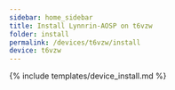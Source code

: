 ```yaml
---
sidebar: home_sidebar
title: Install Lynnrin-AOSP on t6vzw
folder: install
permalink: /devices/t6vzw/install
device: t6vzw
---
```

{% include templates/device_install.md %}
